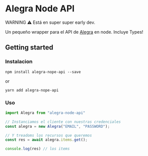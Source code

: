 # Alegra Node API

WARNING
⚠️ Está en super super early dev.

Un pequeño wrapper para el API de [Alegra](https://www.alegra.com) en node.
Incluye Types!

## Getting started

### Instalacion

```
npm install alegra-nope-api --save
```

or

```
yarn add alegra-nope-api
```


### Uso

```javascript
import Alegra from "alegra-node-api"

// Instanciamos el cliente con nuestras credenciales
const alegra = new Alegra("EMAIL", "PASSWORD");

// Y treadoms los recursos que queremos
const res = await alegra.items.get();

console.log(res) // los items

```
